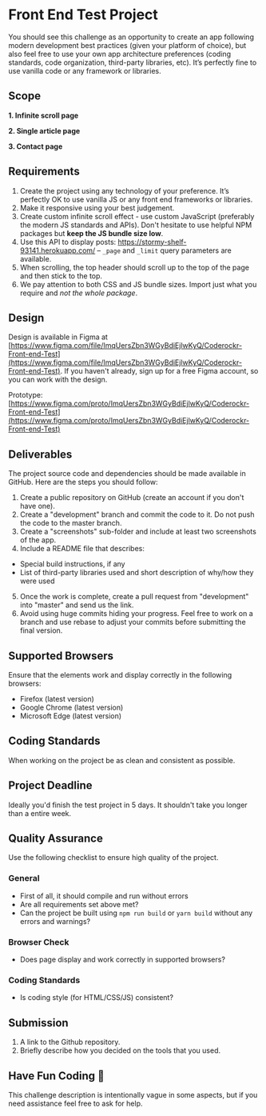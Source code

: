 # Front End Test Project
You should see this challenge as an opportunity to create an app following modern development best practices (given your platform of choice), but also feel free to use your own app architecture preferences (coding standards, code organization, third-party libraries, etc). It’s perfectly fine to use vanilla code or any framework or libraries.

## Scope
**1. Infinite scroll page**

**2. Single article page**

**3. Contact page**

## Requirements
1. Create the project using any technology of your preference. It’s perfectly OK to use vanilla JS or any front end frameworks or libraries.
2. Make it responsive using your best judgement.
3. Create custom infinite scroll effect - use custom JavaScript (preferably the modern JS standards and APIs). Don't hesitate to use helpful NPM packages but **keep the JS bundle size low**.
4. Use this API to display posts: https://stormy-shelf-93141.herokuapp.com/ – `_page` and `_limit` query parameters are available.
5. When scrolling, the top header should scroll up to the top of the page and then stick to the top.
6. We pay attention to both CSS and JS bundle sizes. Import just what you require and _not the whole package_.

## Design

Design is available in Figma at [https://www.figma.com/file/ImqUersZbn3WGyBdiEjlwKyQ/Coderockr-Front-end-Test](https://www.figma.com/file/ImqUersZbn3WGyBdiEjlwKyQ/Coderockr-Front-end-Test). If you haven't already, sign up for a free Figma account, so you can work with the design.

Prototype: [https://www.figma.com/proto/ImqUersZbn3WGyBdiEjlwKyQ/Coderockr-Front-end-Test](https://www.figma.com/proto/ImqUersZbn3WGyBdiEjlwKyQ/Coderockr-Front-end-Test)

## Deliverables
The project source code and dependencies should be made available in GitHub. Here are the steps you should follow:
1. Create a public repository on GitHub (create an account if you don't have one).
2. Create a "development" branch and commit the code to it. Do not push the code to the master branch.
3. Create a "screenshots" sub-folder and include at least two screenshots of the app.
4. Include a README file that describes:
  - Special build instructions, if any
  - List of third-party libraries used and short description of why/how they were used
5. Once the work is complete, create a pull request from "development" into "master" and send us the link.
6. Avoid using huge commits hiding your progress. Feel free to work on a branch and use rebase to adjust your commits before submitting the final version.

## Supported Browsers
Ensure that the elements work and display correctly in the following browsers:

- Firefox (latest version)
- Google Chrome (latest version)
- Microsoft Edge (latest version)

## Coding Standards
When working on the project be as clean and consistent as possible.

## Project Deadline
Ideally you'd finish the test project in 5 days. It shouldn't take you longer than a entire week.

## Quality Assurance

Use the following checklist to ensure high quality of the project.

### General
- First of all, it should compile and run without errors
- Are all requirements set above met?
- Can the project be built using `npm run build` or `yarn build` without any errors and warnings?

### Browser Check

- Does page display and work correctly in supported browsers?

### Coding Standards

- Is coding style (for HTML/CSS/JS) consistent?

## Submission
1. A link to the Github repository.
2. Briefly describe how you decided on the tools that you used.

## Have Fun Coding 🤘
This challenge description is intentionally vague in some aspects, but if you need assistance feel free to ask for help.